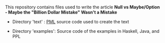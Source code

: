 This repository contains files used to write the article
**Null vs Maybe/Option - Maybe the "Billion Dollar Mistake" Wasn't a Mistake**

- Directory 'text'    : [PML](http://www.practical-programming.org/pml/) source code used to create the text

- Directory 'examples': Source code of the examples in Haskell, Java, and PPL
